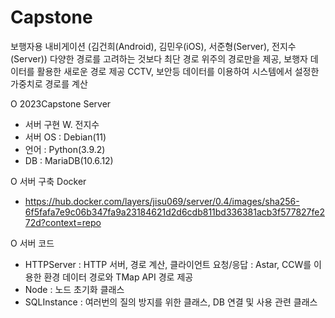 # Capstone
보행자용 내비게이션 (김건희(Android), 김민우(iOS), 서준형(Server), 전지수(Server))
다양한 경로를 고려하는 것보다 최단 경로 위주의 경로만을 제공, 보행자 데이터를 활용한 새로운 경로 제공
CCTV, 보안등 데이터를 이용하여 시스템에서 설정한 가중치로 경로를 계산

O 2023Capstone Server
  - 서버 구현 W. 전지수
  - 서버 OS : Debian(11)
  - 언어 : Python(3.9.2)
  - DB : MariaDB(10.6.12)

O 서버 구축 Docker 
  - https://hub.docker.com/layers/jisu069/server/0.4/images/sha256-6f5fafa7e9c06b347fa9a23184621d2d6cdb811bd336381acb3f577827fe272d?context=repo

O 서버 코드
  - HTTPServer
    : HTTP 서버, 경로 계산, 클라이언트 요청/응답
    : Astar, CCW를 이용한 환경 데이터 경로와 TMap API 경로 제공
  - Node
    : 노드 초기화 클래스
  - SQLInstance
    : 여러번의 질의 방지를 위한 클래스, DB 연결 및 사용 관련 클래스

